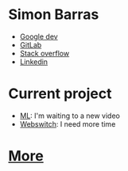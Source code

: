 # Simon Barras
 - [Google dev](https://developers.google.com/profile/u/113703607825296474623?hl=en, "https://developers.google.com/profile/u/113703607825296474623?hl=en")
 - [GitLab](https://gitlab.forge.hefr.ch/simon.barras, "https://gitlab.forge.hefr.ch/simon.barras")
 - [Stack overflow](https://stackoverflow.com/users/14079038/simon-barras?tab=profile, "https://stackoverflow.com/users/14079038/simon-barras?tab=profile")
 - [Linkedin](www.linkedin.com/in/simbarras, "www.linkedin.com/in/simbarras")

# Current project
 - [ML](https://github.com/simbarras/ML, "GitHub project"): I'm waiting to a new video
 - [Webswitch](https://github.com/simbarras/WebSwitch, "GitHub project"): I need more time

# [More](./more)
